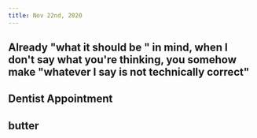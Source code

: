 ```yaml
---
title: Nov 22nd, 2020
---
```


## Already "what it should be " in mind, when I don't say what you're thinking, you somehow make "whatever I say is not technically correct"
## Dentist Appointment
## butter
##
